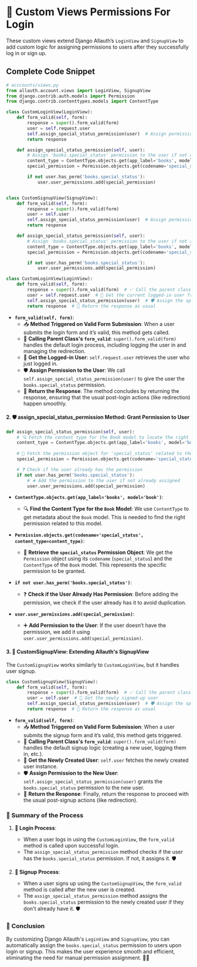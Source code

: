 # 🎨 Custom Views Permissions For Login

These custom views extend Django Allauth’s `LoginView` and `SignupView` to add custom logic for assigning permissions to users after they successfully log in or sign up.

## Complete Code Snippet

```python
# acccounts/views.py
from allauth.account.views import LoginView, SignupView
from django.contrib.auth.models import Permission
from django.contrib.contenttypes.models import ContentType

class CustomLoginView(LoginView):
    def form_valid(self, form):
        response = super().form_valid(form)
        user = self.request.user
        self.assign_special_status_permission(user)  # Assign permission after login
        return response

    def assign_special_status_permission(self, user):
        # Assign 'books.special_status' permission to the user if not already assigned
        content_type = ContentType.objects.get(app_label='books', model='book')
        special_permission = Permission.objects.get(codename='special_status', content_type=content_type)

        if not user.has_perm('books.special_status'):
            user.user_permissions.add(special_permission)


class CustomSignupView(SignupView):
    def form_valid(self, form):
        response = super().form_valid(form)
        user = self.user
        self.assign_special_status_permission(user)  # Assign permission after signup
        return response

    def assign_special_status_permission(self, user):
        # Assign 'books.special_status' permission to the user if not already assigned
        content_type = ContentType.objects.get(app_label='books', model='book')
        special_permission = Permission.objects.get(codename='special_status', content_type=content_type)

        if not user.has_perm('books.special_status'):
            user.user_permissions.add(special_permission)
```
```python
class CustomLoginView(LoginView):
    def form_valid(self, form):
        response = super().form_valid(form)  # ✅ Call the parent class's form_valid method to handle the login process
        user = self.request.user  # 👤 Get the current logged-in user from the request object
        self.assign_special_status_permission(user)  # 🛡️ Assign the special permission to the user
        return response  # 🚀 Return the response as usual
```

- **`form_valid(self, form)`**:  
  - 📥 **Method Triggered on Valid Form Submission**: When a user submits the login form and it’s valid, this method gets called.
  - 🧩 **Calling Parent Class's `form_valid`**: `super().form_valid(form)` handles the default login process, including logging the user in and managing the redirection.
  - 👤 **Get the Logged-in User**: `self.request.user` retrieves the user who just logged in.
  - 🛡️ **Assign Permission to the User**: We call `self.assign_special_status_permission(user)` to give the user the `books.special_status` permission.
  - 🚀 **Return the Response**: The method concludes by returning the response, ensuring that the usual post-login actions (like redirection) happen smoothly.

#### 2. **🛡️ assign_special_status_permission Method**: Grant Permission to User

```python
def assign_special_status_permission(self, user):
    # 🔍 Fetch the content type for the Book model to locate the right permission
    content_type = ContentType.objects.get(app_label='books', model='book')  
    
    # 🔑 Fetch the permission object for 'special_status' related to the Book model
    special_permission = Permission.objects.get(codename='special_status', content_type=content_type)

    # ❓ Check if the user already has the permission
    if not user.has_perm('books.special_status'):  
        # ➕ Add the permission to the user if not already assigned
        user.user_permissions.add(special_permission)
```

- **`ContentType.objects.get(app_label='books', model='book')`**:  
  - 🔍 **Find the Content Type for the `Book` Model**: We use `ContentType` to get metadata about the `Book` model. This is needed to find the right permission related to this model.
  
- **`Permission.objects.get(codename='special_status', content_type=content_type)`**:  
  - 🔑 **Retrieve the `special_status` Permission Object**: We get the `Permission` object using its `codename` (`special_status`) and the `ContentType` of the `Book` model. This represents the specific permission to be granted.

- **`if not user.has_perm('books.special_status')`**:  
  - ❓ **Check if the User Already Has Permission**: Before adding the permission, we check if the user already has it to avoid duplication.

- **`user.user_permissions.add(special_permission)`**:  
  - ➕ **Add Permission to the User**: If the user doesn’t have the permission, we add it using `user.user_permissions.add(special_permission)`.

#### 3. **📝 CustomSignupView**: Extending Allauth's SignupView

The `CustomSignupView` works similarly to `CustomLoginView`, but it handles user signup.

```python
class CustomSignupView(SignupView):
    def form_valid(self, form):
        response = super().form_valid(form)  # ✅ Call the parent class's form_valid method to handle the signup process
        user = self.user  # 👶 Get the newly signed-up user
        self.assign_special_status_permission(user)  # 🛡️ Assign the special permission to the user
        return response  # 🚀 Return the response as usual
```

- **`form_valid(self, form)`**:  
  - 📥 **Method Triggered on Valid Form Submission**: When a user submits the signup form and it’s valid, this method gets triggered.
  - 🧩 **Calling Parent Class's `form_valid`**: `super().form_valid(form)` handles the default signup logic (creating a new user, logging them in, etc.).
  - 👶 **Get the Newly Created User**: `self.user` fetches the newly created user instance.
  - 🛡️ **Assign Permission to the New User**: `self.assign_special_status_permission(user)` grants the `books.special_status` permission to the new user.
  - 🚀 **Return the Response**: Finally, return the response to proceed with the usual post-signup actions (like redirection).

### 🌟 Summary of the Process

1. **🔐 Login Process**:
   - When a user logs in using the `CustomLoginView`, the `form_valid` method is called upon successful login.
   - The `assign_special_status_permission` method checks if the user has the `books.special_status` permission. If not, it assigns it. 🛡️

2. **📝 Signup Process**:
   - When a user signs up using the `CustomSignupView`, the `form_valid` method is called after the new user is created.
   - The `assign_special_status_permission` method assigns the `books.special_status` permission to the newly created user if they don't already have it. 🛡️

### 🎉 Conclusion

By customizing Django Allauth's `LoginView` and `SignupView`, you can automatically assign the `books.special_status` permission to users upon login or signup. This makes the user experience smooth and efficient, eliminating the need for manual permission assignment. 🌟🚀